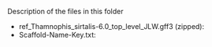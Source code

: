 Description of the files in this folder

- ref_Thamnophis_sirtalis-6.0_top_level_JLW.gff3 (zipped): 
- Scaffold-Name-Key.txt: 
